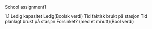 School assignment1

1.1
Ledig kapasitet
Ledig(Boolsk verdi)
Tid faktisk brukt på stasjon
Tid planlagt brukt på stasjon
Forsinket? (med et minutt)(Bool verdi)

